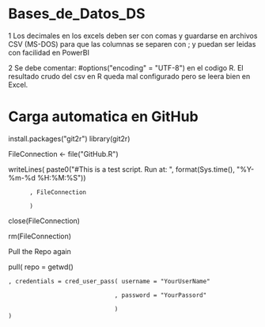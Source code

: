 # Bases_de_Datos_DS

1 Los decimales en los excels deben ser con comas y guardarse en archivos CSV (MS-DOS) para que 
las columnas se separen con ; y puedan ser leidas con facilidad en PowerBI

2 Se debe comentar: #options("encoding" = "UTF-8") en el codigo R. El resultado crudo del csv 
en R queda mal configurado pero se leera bien en Excel.

# Carga automatica en GitHub

install.packages("git2r")
library(git2r)

FileConnection <- file("GitHub.R")

writeLines( paste0("#This is a test script. Run at: ", format(Sys.time(), "%Y-%m-%d %H:%M:%S"))

          , FileConnection
          
          )
          
close(FileConnection)

rm(FileConnection)

Pull the Repo again

pull( repo = getwd()

    , credentials = cred_user_pass( username = "YourUserName" 
    
                                  , password = "YourPassord"  
                                  
                                  )                           
    )


<!---
https://rpubs.com/chrimaho/GitHubAutomation
% ![](mongodb.png)
-->

